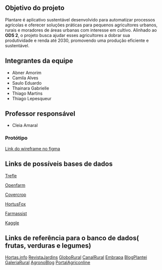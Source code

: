 ## Objetivo do projeto

Plantare é aplicativo sustentável desenvolvido para automatizar processos agrícolas e oferecer soluções práticas para pequenos agricultores urbanos, rurais e moradores de áreas urbanas com interesse em cultivo. Alinhado ao **ODS 2**, o projeto busca ajudar esses agricultores a dobrar sua produtividade e renda até 2030, promovendo uma produção eficiente e sustentável.

## Integrantes da equipe

* Abner Amorim
* Camila Alves
* Saulo Eduardo
* Thainara Gabrielle
* Thiago Martins
* Thiago Lepesqueur 

## Professor responsável 

* Cleia Amaral

### Protótipo 

[Link do wireframe no figma](https://www.figma.com/design/XWoEAcVqHS0cNm98Vy9Khd/PLANTARE?node-id=0-1&t=wdCUbgtvtkE8AI60-1)


## Links de possíveis bases de dados

[Trefle](https://trefle.io/)

[Openfarm](https://openfarm.cc/en)

[Covercrop](https://sarep.ucdavis.edu/covercrop)

[HortusFox](https://github.com/danielbrendel/hortusfox-web)

[Farmassist](https://github.com/farmassistX/farmassist)

[Kaggle](https://www.kaggle.com/datasets/idhytm/dataset-frutas-legumes-e-verduras-pt-br/data?select=db-verduras.txt)

## Links de referência para o banco de dados( frutas, verduras e legumes)

[Hortas.info](https://hortas.info/)
[RevistaJardins](https://revistajardins.pt/plantas/horticolas/)
[GloboRural](https://globorural.globo.com/)
[CanalRural](https://www.canalrural.com.br/agricultura/hortifruti)
[Embrapa](https://www.embrapa.br/)
[BlogPlantei](https://blog.plantei.com.br/como-plantar-abacate/)
[GaleriaRural](https://galeriarural.com.br/)
[AgronoBlog](https://agronoblog.com/agricultura-pt)
[PortalAgriconline](https://agriconline.com.br/portal/)

